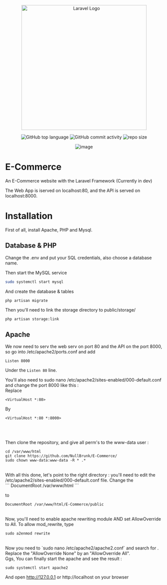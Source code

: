 <div align="center">
  
<a href="https://laravel.com" target="_blank"><img src="https://raw.githubusercontent.com/laravel/art/master/logo-lockup/5%20SVG/2%20CMYK/1%20Full%20Color/laravel-logolockup-cmyk-red.svg" width="400" alt="Laravel Logo"></a>
  
    
![GitHub top language](https://img.shields.io/github/languages/top/NullBrunk/E-Commerce?style=for-the-badge)
![GitHub commit activity](https://img.shields.io/github/commit-activity/m/NullBrunk/E-Commerce?style=for-the-badge)
![repo size](https://img.shields.io/github/repo-size/NullBrunk/E-Commerce?style=for-the-badge)

![image](https://user-images.githubusercontent.com/125673909/236008769-2e900822-be7e-4c74-a87e-bfcc22bd69ec.png)


</div> 

# E-Commerce
An E-Commerce website with the Laravel Framework (Currently in dev)

The Web App is iserved on localhost:80, and the API is served on localhost:8000.


# Installation

First of all, install Apache, PHP and Mysql.


## Database & PHP
Change the .env and put your SQL credentials, also choose a database name.


Then start the MySQL service

```bash
sudo systemctl start mysql
```

And create the database & tables

```bash
php artisan migrate
```

Then you'll need to link the storage directory to public/storage/

```
php artisan storage:link
```

## Apache 

We now need to serv the web serv on port 80 and the API on the port 8000, so go into /etc/apache2/ports.conf and add 

```
Listen 8000
```
Under the `Listen 80` line.

You'll also need to sudo nano /etc/apache2/sites-enabled/000-default.conf and change the port 8000 like this :
<br>
Replace
```
<VirtualHost *:80>
```
By 
```
<VirtualHost *:80 *:8000>
```
<br>
<br>

Then clone the repository, and give all perm's to the www-data user :
<br>
```
cd /var/www/html
git clone https://github.com/NullBrunk/E-Commerce/
sudo chown www-data:www-data -R * .*
```
<br>
With all this done, let's point to the right directory : you'll need to edit the /etc/apache2/sites-enabled/000-default.conf file. Change the 
<br>
```
DocumentRoot /var/www/html
``` 

to

``` 
DocumentRoot /var/www/html/E-Commerce/public
```
<br>
Now, you'll need to enable apache rewriting module AND set AllowOverride to All.
To allow mod_rewrite, type

```
sudo a2enmod rewrite 
```
<br>
Now you need to `sudo nano /etc/apache2/apache2.conf` and search for <Directory /var/www/>.
Replace the "AllowOverride None" by an "AllowOverride All".

<br>
Ggs, You can finally start the apache and see the result :

```
sudo systemctl start apache2
```

And open http://127.0.0.1 or http://localhost on your browser